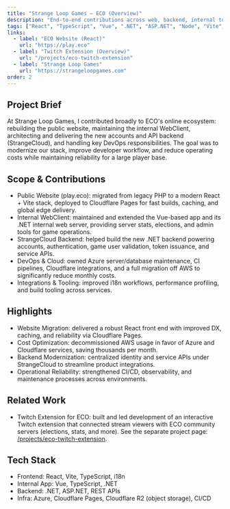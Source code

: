 ```yaml
---
title: "Strange Loop Games — ECO (Overview)"
description: "End-to-end contributions across web, backend, internal tools, and DevOps for the sandbox simulation MMO ECO. Led the migration to a modern React website, built and maintained backend services, and optimized cloud infrastructure."
tags: ["React", "TypeScript", "Vue", ".NET", "ASP.NET", "Node", "Vite", "i18n", "CI/CD", "Azure", "Cloudflare", "DevOps"]
links:
  - label: "ECO Website (React)"
    url: "https://play.eco"
  - label: "Twitch Extension (Overview)"
    url: "/projects/eco-twitch-extension"
  - label: "Strange Loop Games"
    url: "https://strangeloopgames.com"
order: 2
---
```


## Project Brief
At Strange Loop Games, I contributed broadly to ECO's online ecosystem: rebuilding the public website, maintaining the internal WebClient, architecting and delivering the new accounts and API backend (StrangeCloud), and handling key DevOps responsibilities. The goal was to modernize our stack, improve developer workflow, and reduce operating costs while maintaining reliability for a large player base.

## Scope & Contributions
- Public Website (play.eco): migrated from legacy PHP to a modern React + Vite stack, deployed to Cloudflare Pages for fast builds, caching, and global edge delivery.
- Internal WebClient: maintained and extended the Vue-based app and its .NET internal web server, providing server stats, elections, and admin tools for game operations.
- StrangeCloud Backend: helped build the new .NET backend powering accounts, authentication, game user validation, token issuance, and service APIs.
- DevOps & Cloud: owned Azure server/database maintenance, CI pipelines, Cloudflare integrations, and a full migration off AWS to significantly reduce monthly costs.
- Integrations & Tooling: improved i18n workflows, performance profiling, and build tooling across services.

## Highlights
- Website Migration: delivered a robust React front end with improved DX, caching, and reliability via Cloudflare Pages.
- Cost Optimization: decommissioned AWS usage in favor of Azure and Cloudflare services, saving thousands per month.
- Backend Modernization: centralized identity and service APIs under StrangeCloud to streamline product integrations.
- Operational Reliability: strengthened CI/CD, observability, and maintenance processes across environments.

## Related Work
- Twitch Extension for ECO: built and led development of an interactive Twitch extension that connected stream viewers with ECO community servers (elections, stats, and more). See the separate project page: [/projects/eco-twitch-extension](/projects/eco-twitch-extension).

## Tech Stack
- Frontend: React, Vite, TypeScript, i18n
- Internal App: Vue, TypeScript, .NET
- Backend: .NET, ASP.NET, REST APIs
- Infra: Azure, Cloudflare Pages, Cloudflare R2 (object storage), CI/CD
